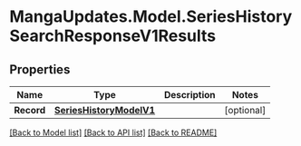 # MangaUpdates.Model.SeriesHistorySearchResponseV1Results

## Properties

Name | Type | Description | Notes
------------ | ------------- | ------------- | -------------
**Record** | [**SeriesHistoryModelV1**](SeriesHistoryModelV1.md) |  | [optional] 

[[Back to Model list]](../README.md#documentation-for-models) [[Back to API list]](../README.md#documentation-for-api-endpoints) [[Back to README]](../README.md)


